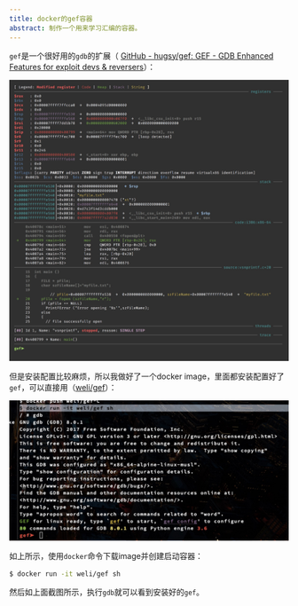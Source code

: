 ```yaml
---
title: docker的gef容器
abstract: 制作一个用来学习汇编的容器。
---
```




`gef`是一个很好用的`gdb`的扩展（ [GitHub - hugsy/gef: GEF - GDB Enhanced Features for exploit devs & reversers](https://github.com/hugsy/gef)）：

![](https://raw.githubusercontent.com/liweinan/blogpic2019/master/data/may30/C7E99993-3C66-4300-84E7-D5D062550F48.png)

但是安装配置比较麻烦，所以我做好了一个docker image，里面都安装配置好了`gef`，可以直接用（[weli/gef](https://cloud.docker.com/u/weli/repository/docker/weli/gef)）：

![](https://raw.githubusercontent.com/liweinan/blogpic2019/master/data/may30/8421559105199_.pic_hd.jpg)

如上所示，使用`docker`命令下载image并创建启动容器：

```bash
$ docker run -it weli/gef sh
```

然后如上面截图所示，执行`gdb`就可以看到安装好的`gef`。




